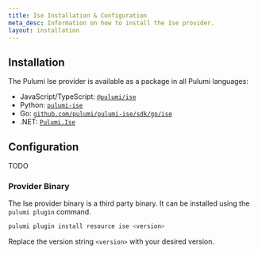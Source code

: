 ```yaml
---
title: Ise Installation & Configuration
meta_desc: Information on how to install the Ise provider.
layout: installation
---
```


## Installation

The Pulumi Ise provider is available as a package in all Pulumi languages:

* JavaScript/TypeScript: [`@pulumi/ise`](https://www.npmjs.com/package/@pulumi/ise)
* Python: [`pulumi-ise`](https://pypi.org/project/pulumi-ise/)
* Go: [`github.com/pulumi/pulumi-ise/sdk/go/ise`](https://pkg.go.dev/github.com/pulumi/pulumi-ise/sdk/go/ise)
* .NET: [`Pulumi.Ise`](https://www.nuget.org/packages/Pulumi.Ise)


## Configuration

TODO

### Provider Binary

The Ise provider binary is a third party binary. It can be installed using the `pulumi plugin` command.

```bash
pulumi plugin install resource ise <version>
```

Replace the version string `<version>` with your desired version.
